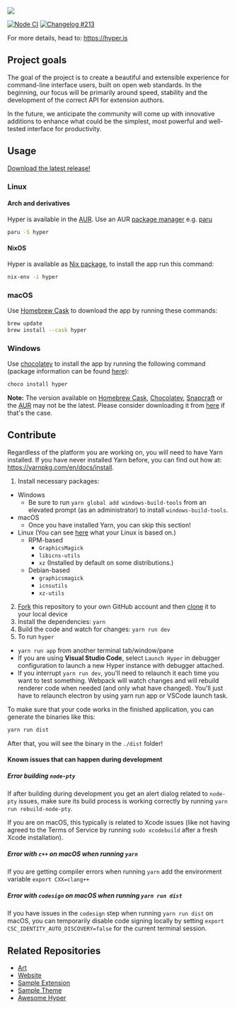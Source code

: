 ![](https://assets.vercel.com/image/upload/v1549723846/repositories/hyper/hyper-3-repo-banner.png)


  
[![Node CI](https://github.com/vercel/hyper/workflows/Node%20CI/badge.svg?event=push)](https://github.com/vercel/hyper/actions?query=workflow%3A%22Node+CI%22+branch%3Acanary+event%3Apush)
[![Changelog #213](https://img.shields.io/badge/changelog-%23213-lightgrey.svg)](https://changelog.com/213)

For more details, head to: https://hyper.is

## Project goals

The goal of the project is to create a beautiful and extensible experience for command-line interface users, built on open web standards. In the beginning, our focus will be primarily around speed, stability and the development of the correct API for extension authors.

In the future, we anticipate the community will come up with innovative additions to enhance what could be the simplest, most powerful and well-tested interface for productivity.

## Usage

[Download the latest release!](https://hyper.is/#installation)

### Linux
#### Arch and derivatives
Hyper is available in the [AUR](https://aur.archlinux.org/packages/hyper/). Use an AUR [package manager](https://wiki.archlinux.org/index.php/AUR_helpers) e.g. [paru](https://github.com/Morganamilo/paru)

```sh
paru -S hyper
```

#### NixOS
Hyper is available as [Nix package](https://github.com/NixOS/nixpkgs/blob/master/pkgs/applications/misc/hyper/default.nix), to install the app run this command:

```sh
nix-env -i hyper
```

### macOS

Use [Homebrew Cask](https://brew.sh) to download the app by running these commands:

```bash
brew update
brew install --cask hyper
```

### Windows

Use [chocolatey](https://chocolatey.org/) to install the app by running the following command (package information can be found [here](https://chocolatey.org/packages/hyper/)):

```bash
choco install hyper
```

**Note:** The version available on [Homebrew Cask](https://brew.sh), [Chocolatey](https://chocolatey.org), [Snapcraft](https://snapcraft.io/store) or the [AUR](https://aur.archlinux.org) may not be the latest. Please consider downloading it from [here](https://hyper.is/#installation) if that's the case.

## Contribute

Regardless of the platform you are working on, you will need to have Yarn installed. If you have never installed Yarn before, you can find out how at: https://yarnpkg.com/en/docs/install.

1. Install necessary packages:
  * Windows
    - Be sure to run  `yarn global add windows-build-tools` from an elevated prompt (as an administrator) to install `windows-build-tools`.
  * macOS
    - Once you have installed Yarn, you can skip this section!
  * Linux (You can see [here](https://en.wikipedia.org/wiki/List_of_Linux_distributions) what your Linux is based on.)
    - RPM-based
        + `GraphicsMagick`
        + `libicns-utils`
        + `xz` (Installed by default on some distributions.)
    - Debian-based
        + `graphicsmagick`
        + `icnsutils`
        + `xz-utils`
2. [Fork](https://help.github.com/articles/fork-a-repo/) this repository to your own GitHub account and then [clone](https://help.github.com/articles/cloning-a-repository/) it to your local device
3. Install the dependencies: `yarn`
4. Build the code and watch for changes: `yarn run dev`
5. To run `hyper`
  * `yarn run app` from another terminal tab/window/pane
  * If you are using **Visual Studio Code**, select `Launch Hyper` in debugger configuration to launch a new Hyper instance with debugger attached.
  * If you interrupt `yarn run dev`, you'll need to relaunch it each time you want to test something. Webpack will watch changes and will rebuild renderer code when needed (and only what have changed). You'll just have to relaunch electron by using yarn run app or VSCode launch task.

To make sure that your code works in the finished application, you can generate the binaries like this:

```bash
yarn run dist
```

After that, you will see the binary in the `./dist` folder!

#### Known issues that can happen during development

##### Error building `node-pty`

If after building during development you get an alert dialog related to `node-pty` issues,
make sure its build process is working correctly by running `yarn run rebuild-node-pty`.

If you are on macOS, this typically is related to Xcode issues (like not having agreed
to the Terms of Service by running `sudo xcodebuild` after a fresh Xcode installation).

##### Error with `c++` on macOS when running `yarn`

If you are getting compiler errors when running `yarn` add the environment variable `export CXX=clang++`

##### Error with `codesign` on macOS when running `yarn run dist`

If you have issues in the `codesign` step when running `yarn run dist` on macOS, you can temporarily disable code signing locally by setting
`export CSC_IDENTITY_AUTO_DISCOVERY=false` for the current terminal session.

## Related Repositories

- [Art](https://github.com/vercel/art/tree/master/hyper)
- [Website](https://github.com/vercel/hyper-site)
- [Sample Extension](https://github.com/vercel/hyperpower)
- [Sample Theme](https://github.com/vercel/hyperyellow)
- [Awesome Hyper](https://github.com/bnb/awesome-hyper)
